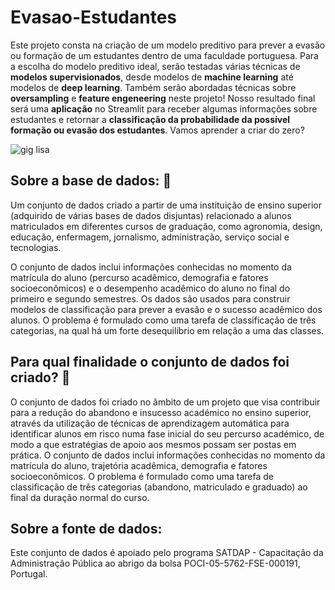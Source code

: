 # Evasao-Estudantes

Este projeto consta na criação de um modelo preditivo para prever a evasão ou formação de um estudantes dentro de uma faculdade portuguesa. Para a escolha do modelo preditivo ideal, serão testadas várias técnicas de **modelos supervisionados**, desde modelos de **machine learning** até  modelos de **deep learning**. Também serão abordadas técnicas sobre **oversampling** e **feature engeneering** neste projeto! Nosso resultado final será uma **aplicação** no Streamlit para receber algumas informações sobre estudantes e retornar a **classificação da probabilidade da possível formação ou evasão dos estudantes**. Vamos aprender a criar do zero?

![gig lisa](https://github.com/AnaRaquelCafe/Evasao-Estudantes/assets/46449538/4ae7ce8a-fdb8-416b-9ad5-c3332c545740)

## Sobre a base de dados: 🎲

Um conjunto de dados criado a partir de uma instituição de ensino superior (adquirido de várias bases de dados disjuntas) relacionado a alunos matriculados em diferentes cursos de graduação, como agronomia, design, educação, enfermagem, jornalismo, administração, serviço social e tecnologias.

O conjunto de dados inclui informações conhecidas no momento da matrícula do aluno (percurso acadêmico, demografia e fatores socioeconômicos) e o desempenho acadêmico do aluno no final do primeiro e segundo semestres. Os dados são usados ​​para construir modelos de classificação para prever a evasão e o sucesso acadêmico dos alunos. O problema é formulado como uma tarefa de classificação de três categorias, na qual há um forte desequilíbrio em relação a uma das classes.

## Para qual finalidade o conjunto de dados foi criado? 🎯

O conjunto de dados foi criado no âmbito de um projeto que visa contribuir para a redução do abandono e insucesso académico no ensino superior, através da utilização de técnicas de aprendizagem automática para identificar alunos em risco numa fase inicial do seu percurso académico, de modo a que estratégias de apoio aos mesmos possam ser postas em prática. O conjunto de dados inclui informações conhecidas no momento da matrícula do aluno, trajetória acadêmica, demografia e fatores socioeconômicos. O problema é formulado como uma tarefa de classificação de três categorias (abandono, matriculado e graduado) ao final da duração normal do curso.

## Sobre a fonte de dados:

Este conjunto de dados é apoiado pelo programa SATDAP - Capacitação da Administração Pública ao abrigo da bolsa POCI-05-5762-FSE-000191, Portugal.
